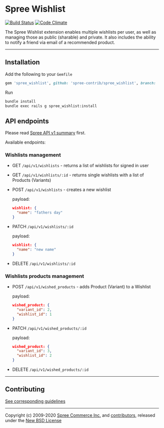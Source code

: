# Spree Wishlist

[![Build Status](https://travis-ci.org/spree-contrib/spree_wishlist.svg?branch=master)](https://travis-ci.org/spree-contrib/spree_wishlist)
[![Code Climate](https://codeclimate.com/github/spree-contrib/spree_wishlist/badges/gpa.svg)](https://codeclimate.com/github/spree-contrib/spree_wishlist)

The Spree Wishlist extension enables multiple wishlists per user, as well as managing those as public (sharable) and private. It also includes the ability to notify a friend via email of a recommended product.

---

## Installation

Add the following to your `Gemfile`

```ruby
gem 'spree_wishlist', github: 'spree-contrib/spree_wishlist', branch: 'master'
```

Run

```bash
bundle install
bundle exec rails g spree_wishlist:install
```

## API endpoints

Please read [Spree API v1 summary](https://guides.spreecommerce.org/api/summary.html) first.

Available endpoints:

### Wishlists management

* GET `/api/v1/wishlists` - returns a list of wishlists for signed in user
* GET `/api/v1/wishlists/:id` - returns single wishlists with a list of Products (Variants)
* POST `/api/v1/wishlists` - creates a new wishlist

  payload:

  ```json
  wishlist: {
    "name": "fathers day"
  }
  ```

* PATCH `/api/v1/wishlists/:id`

  payload:
  
  ```json
  wishlist: {
    "name": "new name"
  }
  ```

* DELETE `/api/v1/wishlists/:id`

### Wishlists products management

* POST `/api/v1/wished_products` - adds Product (Variant) to a Wishlist

  payload:

  ```json
  wished_product: {
    "variant_id": 2,
    "wishlist_id": 1
  }
  ```

* PATCH `/api/v1/wished_products/:id`

  payload:

  ```json
  wished_product: {
    "variant_id": 3,
    "wishlist_id": 2
  }
  ```

* DELETE `/api/v1/wished_products/:id`

---

## Contributing

[See corresponding guidelines][1]

---

Copyright (c) 2009-2020 [Spree Commerce Inc.][4] and [contributors][5], released under the [New BSD License][3]

[1]: https://github.com/spree-contrib/spree_wishlist/blob/master/CONTRIBUTING.md
[3]: https://github.com/spree-contrib/spree_wishlist/blob/master/LICENSE.md
[4]: https://github.com/spree
[5]: https://github.com/spree-contrib/spree_wishlist/graphs/contributors
